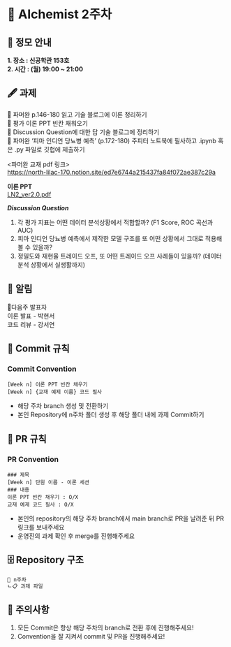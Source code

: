 # 💠 AIchemist 2주차 

## 🌻 정모 안내
**1. 장소 : 신공학관 153호**   
**2. 시간 : (월) 19:00 ~ 21:00**

## 🖋 과제
💠 파머완 p.146-180 읽고 기술 블로그에 이론 정리하기   
💠 평가 이론 PPT 빈칸 채워오기   
💠 Discussion Question에 대한 답 기술 블로그에 정리하기   
💠 파머완 ‘피마 인디언 당뇨병 예측’ (p.172-180) 주피터 노트북에 필사하고 .ipynb 혹은 .py 파일로 깃헙에 제출하기   

<파머완 교재 pdf 링크>   
https://north-lilac-170.notion.site/ed7e6744a215437fa84f072ae387c29a    

**이론 PPT**   
[LN2_ver2.0.pdf](https://github.com/user-attachments/files/16842039/LN2_ver2.0.pdf)

***Discussion Question***
1. 각 평가 지표는 어떤 데이터 분석상황에서 적합할까? (F1 Score, ROC 곡선과 AUC)   
2. 피마 인디언 당뇨병 예측에서 제작한 모델 구조를 또 어떤 상황에서 그대로 적용해볼 수 있을까?   
3. 정밀도와 재현율 트레이드 오프, 또 어떤 트레이드 오프 사례들이 있을까? (데이터분석 상황에서 실생활까지)   

## 🚨 알림   
💐다음주 발표자   
이론 발표 - 박현서   
코드 리뷰 - 강서연   

## 🌱 Commit 규칙   
### Commit Convention
    [Week n] 이론 PPT 빈칸 채우기
    [Week n] {교재 예제 이름} 코드 필사 
+ 해당 주차 branch 생성 및 전환하기 
+ 본인 Repository에 n주차 폴더 생성 후 해당 폴더 내에 과제 Commit하기   
## 🌱 PR 규칙          
### PR Convention
    ### 제목
    [Week n] 단원 이름 - 이론 세션
    ### 내용
    이론 PPT 빈칸 채우기 : O/X
    교재 예제 코드 필사 : O/X
+ 본인의 repository의 해당 주차 branch에서 main branch로 PR을 날려준 뒤 PR 링크를 보내주세요
+ 운영진의 과제 확인 후 merge를 진행해주세요 

## 🗄 Repository 구조
```bash
📁 n주차
ㄴ📋 과제 파일
```

## 🚨 주의사항   
1. 모든 Commit은 항상 해당 주차의 branch로 전환 후에 진행해주세요!
2. Convention을 잘 지켜서 commit 및 PR을 진행해주세요!
